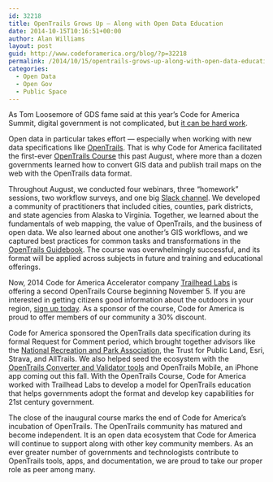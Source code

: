 ```yaml
---
id: 32218
title: OpenTrails Grows Up — Along with Open Data Education
date: 2014-10-15T10:16:51+00:00
author: Alan Williams
layout: post
guid: http://www.codeforamerica.org/blog/?p=32218
permalink: /2014/10/15/opentrails-grows-up-along-with-open-data-education/
categories:
  - Open Data
  - Open Gov
  - Public Space
---
```

As Tom Loosemore of GDS fame said at this year’s Code for America Summit, digital government is not complicated, but <a href="https://www.youtube.com/watch?v=OBl5rRV8OfU&index=13&list=PL65XgbSILalWFStqV0z0N9pvftstJ8AAh" target="_blank">it can be hard work</a>.

Open data in particular takes effort — especially when working with new data specifications like <a href="http://www.codeforamerica.org/specifications/trails/" target="_blank">OpenTrails</a>. That is why Code for America facilitated the first-ever [OpenTrails Course](http:///www.opentraildata.org/course) this past August, where more than a dozen governments learned how to convert GIS data and publish trail maps on the web with the OpenTrails data format.

Throughout August, we conducted four webinars, three “homework” sessions, two workflow surveys, and one big <a href="https://slack.com/" target="_blank">Slack channel</a>. We developed a community of practitioners that included cities, counties, park districts, and state agencies from Alaska to Virginia. Together, we learned about the fundamentals of web mapping, the value of OpenTrails, and the business of open data. We also learned about one another’s GIS workflows, and we captured best practices for common tasks and transformations in the <a href="https://docs.google.com/a/codeforamerica.org/document/d/1tZQRaHh76dP-t2_KhMR9zT2DktuOGwRjCAfvHU9_Tpg/edit" target="_blank">OpenTrails Guidebook</a>. The course was overwhelmingly successful, and its format will be applied across subjects in future and training and educational offerings.

Now, 2014 Code for America Accelerator company <a href="http://www.trailheadlabs.com/" target="_blank">Trailhead Labs</a> is offering a second OpenTrails Course beginning November 5. If you are interested in getting citizens good information about the outdoors in your region, <a href="http://opentraildata.org/course" target="_blank">sign up today</a>. As a sponsor of the course, Code for America is proud to offer members of our community a 30% discount.

Code for America sponsored the OpenTrails data specification during its formal Request for Comment period, which brought together advisors like the <a href="http://nrpa.org" target="_blank">National Recreation and Park Association</a>, the Trust for Public Land, Esri, Strava, and AllTrails. We also helped seed the ecosystem with the [OpenTrails Converter and Validator tools](http://open-trails.codeforamerica.org/) and OpenTrails Mobile, an iPhone app coming out this fall. With the OpenTrails Course, Code for America worked with Trailhead Labs to develop a model for OpenTrails education that helps governments adopt the format and develop key capabilities for 21st century government.

The close of the inaugural course marks the end of Code for America&#8217;s incubation of OpenTrails. The OpenTrails community has matured and become independent. It is an open data ecosystem that Code for America will continue to support along with other key community members. As an ever greater number of governments and technologists contribute to OpenTrails tools, apps, and documentation, we are proud to take our proper role as peer among many.